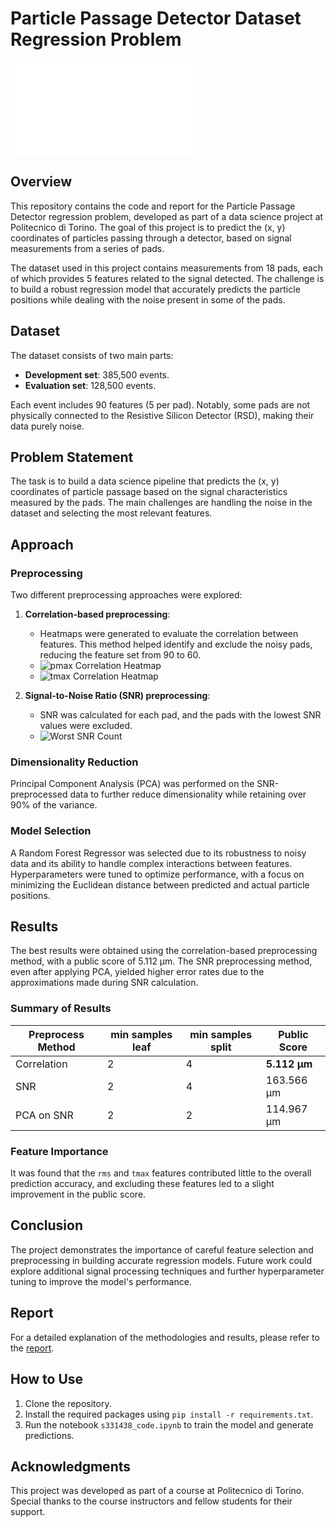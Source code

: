 
# Particle Passage Detector Dataset Regression Problem

![Electron Spatial Distribution](images/electron_spatial_distribution.pdf)

## Overview

This repository contains the code and report for the Particle Passage Detector regression problem, developed as part of a data science project at Politecnico di Torino. The goal of this project is to predict the (x, y) coordinates of particles passing through a detector, based on signal measurements from a series of pads.

The dataset used in this project contains measurements from 18 pads, each of which provides 5 features related to the signal detected. The challenge is to build a robust regression model that accurately predicts the particle positions while dealing with the noise present in some of the pads.

## Dataset

The dataset consists of two main parts:

- **Development set**: 385,500 events.
- **Evaluation set**: 128,500 events.

Each event includes 90 features (5 per pad). Notably, some pads are not physically connected to the Resistive Silicon Detector (RSD), making their data purely noise.

## Problem Statement

The task is to build a data science pipeline that predicts the (x, y) coordinates of particle passage based on the signal characteristics measured by the pads. The main challenges are handling the noise in the dataset and selecting the most relevant features.

## Approach

### Preprocessing

Two different preprocessing approaches were explored:

1. **Correlation-based preprocessing**:
   - Heatmaps were generated to evaluate the correlation between features. This method helped identify and exclude the noisy pads, reducing the feature set from 90 to 60.
   - ![pmax Correlation Heatmap](images/pmax_correlation_heatmap.png)
   - ![tmax Correlation Heatmap](images/tmax_correlation_heatmap.png)

2. **Signal-to-Noise Ratio (SNR) preprocessing**:
   - SNR was calculated for each pad, and the pads with the lowest SNR values were excluded.
   - ![Worst SNR Count](images/worst_snr_count.png)

### Dimensionality Reduction

Principal Component Analysis (PCA) was performed on the SNR-preprocessed data to further reduce dimensionality while retaining over 90% of the variance.

### Model Selection

A Random Forest Regressor was selected due to its robustness to noisy data and its ability to handle complex interactions between features. Hyperparameters were tuned to optimize performance, with a focus on minimizing the Euclidean distance between predicted and actual particle positions.

## Results

The best results were obtained using the correlation-based preprocessing method, with a public score of 5.112 µm. The SNR preprocessing method, even after applying PCA, yielded higher error rates due to the approximations made during SNR calculation.

### Summary of Results

| Preprocess Method    | min samples leaf | min samples split | Public Score  |
|----------------------|------------------|-------------------|---------------|
| Correlation          | 2                | 4                 | **5.112 µm**  |
| SNR                  | 2                | 4                 | 163.566 µm    |
| PCA on SNR           | 2                | 2                 | 114.967 µm    |

### Feature Importance

It was found that the `rms` and `tmax` features contributed little to the overall prediction accuracy, and excluding these features led to a slight improvement in the public score.

## Conclusion

The project demonstrates the importance of careful feature selection and preprocessing in building accurate regression models. Future work could explore additional signal processing techniques and further hyperparameter tuning to improve the model's performance.

## Report

For a detailed explanation of the methodologies and results, please refer to the [report](s331438_report_winter.pdf).

## How to Use

1. Clone the repository.
2. Install the required packages using `pip install -r requirements.txt`.
3. Run the notebook `s331438_code.ipynb` to train the model and generate predictions.

## Acknowledgments

This project was developed as part of a course at Politecnico di Torino. Special thanks to the course instructors and fellow students for their support.
